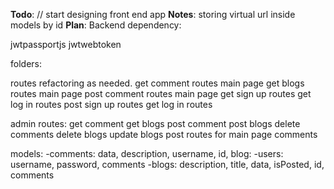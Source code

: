 **Todo**:
// start designing front end app
**Notes**:
storing virtual url inside models by id
**Plan**:
Backend dependency:

<!-- dotenv -->
<!-- passportjs -->

jwtpassportjs
jwtwebtoken

folders:

<!-- DataBase: -->

<!-- - models -->
<!-- - mongoose.js -->

<!-- controllers: -->
<!-- passportjs: -->

<!-- - strategy -->

<!-- routes: -->
<!-- list of how many routes that I need to implement: -->

routes refactoring as needed.
get comment routes main page
get blogs routes main page
post comment routes main page
get sign up routes
get log in routes
post sign up routes
get log in routes

admin routes:
get comment
get blogs
post comment
post blogs
delete comments
delete blogs
update blogs
post routes for main page comments

models:
-comments: data, description, username, id, blog:
-users: username, password, comments
-blogs: description, title, data, isPosted, id, comments
